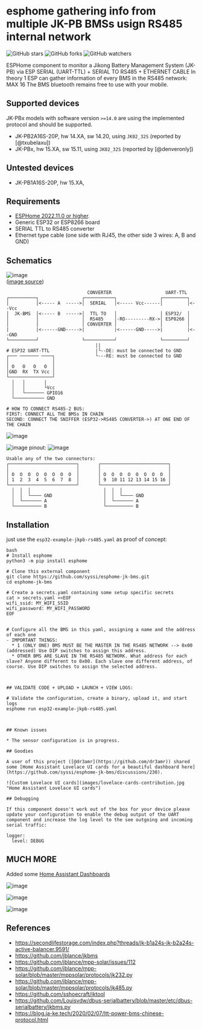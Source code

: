 # esphome gathering info from multiple JK-PB BMSs usign RS485 internal network

![GitHub stars](https://img.shields.io/github/stars/txubelaxu/esphome-jk-bms)
![GitHub forks](https://img.shields.io/github/forks/txubelaxu/esphome-jk-bms)
![GitHub watchers](https://img.shields.io/github/watchers/txubelaxu/esphome-jk-bms)

ESPHome component to monitor a Jikong Battery Management System (JK-PB) via ESP SERIAL (UART-TTL) + SERIAL TO RS485 + ETHERNET CABLE
In theory 1 ESP can gather information of every BMS in the RS485 network: MAX 16
The BMS bluetooth remains free to use with your mobile.

## Supported devices

JK-PBx models with software version `>=14.0` are using the implemented protocol and should be supported.

* JK-PB2A16S-20P, hw 14.XA, sw 14.20, using `JK02_32S` (reported by [@txubelaxu])
* JK-PBx, hw 15.XA, sw 15.11, using `JK02_32S` (reported by [@denveronly])

## Untested devices

* JK-PB1A16S-20P, hw 15.XA,

## Requirements

* [ESPHome 2022.11.0 or higher](https://github.com/esphome/esphome/releases).
* Generic ESP32 or ESP8266 board
* SERIAL TTL to RS485 converter
* Ethernet type cable (one side with RJ45, the other side 3 wires: A, B and GND)

## Schematics
![image](https://github.com/txubelaxu/esphome-jk-bms/assets/156140720/bc6fa31c-2421-4f10-9604-e111d3943636)
<BR>
(<a href="https://www.google.com/url?sa=i&url=https%3A%2F%2Fforum.arduino.cc%2Ft%2Fcommunication-softwareserial-using-rs485-module-with-esp32%2F932789&psig=AOvVaw1k5Ukv6hEwIAS9I4HR-IlD&ust=1710240770923000&source=images&cd=vfe&opi=89978449&ved=0CBUQjhxqFwoTCMj-uNWF7IQDFQAAAAAdAAAAABAD">image source</a>)



```
                              CONVERTER                    UART-TTL
┌──────────┐                ┌───────────┐                ┌─────────┐
│          │<----- A  ----->│  SERIAL   │<----- Vcc------│         │<--Vcc
│  JK-BMS  │<----- B  ----->│  TTL TO   │                │ ESP32/  │
│          │                │  RS485    │-RO---------RX->│ ESP8266 │
│          │                │ CONVERTER │                │         │
|          |<------GND----->|           |<------GND----->|         |<--GND
└──────────┘                └───────────┘                └─────────┘      
                                 ||
# ESP32 UART-TTL                 |└--DE: must be connected to GND 
┌─── ─────── ────┐               └---RE: must be connected to GND
│                │
│ O   O   O   O  │
│GND  RX  TX Vcc │
└────────────────┘
  │   │       |   
  │   │       └Vcc
  │   └─────── GPIO16
  └─────────── GND

# HOW TO CONNECT RS485-2 BUS:
FIRST: CONNECT ALL THE BMSs IN CHAIN
SECOND: CONNECT THE SNIFFER (ESP32->RS485 CONVERTER->) AT ONE END OF THE CHAIN
```
![image](https://github.com/txubelaxu/esphome-jk-bms/assets/156140720/b9ef1522-cd68-4ab7-a709-1c7efb24b0ca)

![image](https://github.com/txubelaxu/esphome-jk-bms/assets/156140720/9505df34-a807-4953-b0b9-946aa2de66e6)
pinout:
![image](https://github.com/txubelaxu/esphome-jk-bms/assets/156140720/278abcac-c095-4ae2-8ba2-f82f1f152343)

```
Usable any of the two connectors:
┌─────────────────────────┐       ┌─────────────────────────┐
│                         │       │                         │
│ O  O  O  O  O  O  O  O  │       │ O  O  O  O  O  O  O  O  │
│ 1  2  3  4  5  6  7  8  │       │ 9  10 11 12 13 14 15 16 │
└─────────────────────────┘       └─────────────────────────┘
  │  │  │                           │  │  │   
  │  │  └──── GND                   │  │  └──── GND 
  │  └─────── A                     │  └─────── A
  └────────── B                     └────────── B
```



## Installation

just use the `esp32-example-jkpb-rs485.yaml` as proof of concept:

```
bash
# Install esphome
python3 -m pip install esphome

# Clone this external component
git clone https://github.com/syssi/esphome-jk-bms.git
cd esphome-jk-bms

# Create a secrets.yaml containing some setup specific secrets
cat > secrets.yaml <<EOF
wifi_ssid: MY_WIFI_SSID
wifi_password: MY_WIFI_PASSWORD
EOF


# Configure all the BMS in this yaml, assigning a name and the address of each one
- IMPORTANT THINGS:
  * 1 (ONLY ONE) BMS MUST BE THE MASTER IN THE RS485 NETWORK --> 0x00 (addressed) Use DIP switches to assign this address.
  * OTHER BMS ARE SLAVE IN THE RS485 NETWORK. What address for each slave? Anyone different to 0x00. Each slave one different address, of course. Use DIP switches to assign the selected address.



## VALIDATE CODE + UPLOAD + LAUNCH + VIEW LOGS:

# Validate the configuration, create a binary, upload it, and start logs
esphome run esp32-example-jkpb-rs485.yaml



## Known issues

* The sensor configuration is in progress.

## Goodies

A user of this project ([@dr3amr](https://github.com/dr3amr)) shared some [Home Assistant Lovelace UI cards for a beautiful dashboard here](https://github.com/syssi/esphome-jk-bms/discussions/230).

![Custom Lovelace UI cards](images/lovelace-cards-contribution.jpg "Home Assistant Lovelace UI cards")

## Debugging

If this component doesn't work out of the box for your device please update your configuration to enable the debug output of the UART component and increase the log level to the see outgoing and incoming serial traffic:

logger:
  level: DEBUG

```

## MUCH MORE
Added some <a href="./home_assistant_dashboards/">Home Assistant Dashboards</a>

![image](https://github.com/txubelaxu/esphome-jk-bms/assets/156140720/980697a4-7f6b-4e7b-b4dc-7f1b66efc464)

![image](https://github.com/txubelaxu/esphome-jk-bms/assets/156140720/b149a2e8-6a82-483a-bee7-5636ae5881f0)

![image](https://github.com/txubelaxu/esphome-jk-bms/assets/156140720/30ff5fba-97c9-4588-837c-597dcec06387)



## References

* https://secondlifestorage.com/index.php?threads/jk-b1a24s-jk-b2a24s-active-balancer.9591/
* https://github.com/jblance/jkbms
* https://github.com/jblance/mpp-solar/issues/112
* https://github.com/jblance/mpp-solar/blob/master/mppsolar/protocols/jk232.py
* https://github.com/jblance/mpp-solar/blob/master/mppsolar/protocols/jk485.py
* https://github.com/sshoecraft/jktool
* https://github.com/Louisvdw/dbus-serialbattery/blob/master/etc/dbus-serialbattery/jkbms.py
* https://blog.ja-ke.tech/2020/02/07/ltt-power-bms-chinese-protocol.html
